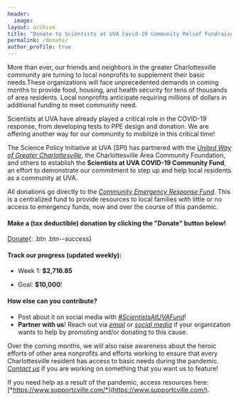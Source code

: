 ```yaml
---
header:
  image: 
layout: archive
title: "Donate to Scientists at UVA Covid-19 Community Relief Fundraiser"
permalink: /donate/
author_profile: true
---
```



More than ever, our friends and neighbors in the greater Charlottesville community are turning to local nonprofits to supplement their basic needs.These organizations will face unprecedented demands in coming months to provide food, housing, and health security for tens of thousands of area residents. Local nonprofits anticipate requiring millions of dollars in additional funding to meet community need.

Scientists at UVA have already played a critical role in the COVID-19 response, from developing tests to PPE design and donation. We are offering another way for our community to mobilize in this critical time!

The Science Policy Initiative at UVA (SPI) has partnered with the [*United Way of Greater Charlottesville*](https://unitedwaycville.org/), the Charlottesville Area Community Foundation, and others to establish the **Scientists at UVA COVID-19 Community Fund**, an effort to demonstrate our commitment to step up and help local residents as a community at UVA. 

All donations go directly to the [*Community Emergency Response Fund*](https://www.dailyprogress.com/news/local/cacf-united-way-others-team-up-to-raise-funds-for/article_7108edb8-546f-5651-bbe0-fac1fc7dbed7.html). This is a centralized fund to provide resources to local families with little or no access to emergency funds, now and over the course of this pandemic.

 
#### **Make a (tax deductible) donation by clicking the "Donate" button below!**
 
[Donate](https://app.mobilecause.com/form/Hn0mYg?vid=6cxd0){: .btn .btn--success}
 
#### **Track our progress (updated weekly):**
 
- Week 1: **$2,716.85**
 
- Goal: **$10,000**!

#### **How else can you contribute?**
- Post about it on social media with [*#ScientistsAtUVAFund*](https://twitter.com/hashtag/ScientistsatUVAFund?src=hashtag_click)!
- **Partner with us**! Reach out via [*email*](spi-exec@virginia.edu) or [*social media*](https://twitter.com/SPIatUVA) if your organization wants to help by promoting and/or donating to this cause. 


Over the coming months, we will also raise awareness about the heroic efforts of other area nonprofits and efforts working to ensure that every Charlottesville resident has access to basic needs during the pandemic. [*Contact us*](spi-exec@virginia.edu) if you are working on something that you want us to feature!

If you need help as a result of the pandemic, access resources here: [*https://www.supportcville.com/*](https://www.supportcville.com/). 


